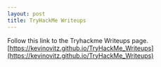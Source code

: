 ```yaml
---
layout: post
title: TryHackMe Writeups
---
```


Follow this link to the Tryhackme Writeups page. [https://kevinovitz.github.io/TryHackMe_Writeups](https://kevinovitz.github.io/TryHackMe_Writeups)

